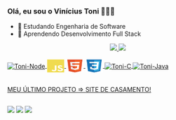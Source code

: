### Olá, eu sou o Vinícius Toni 👨🏽‍💻

- 📘 Estudando Engenharia de Software
- 🌱 Aprendendo Desenvolvimento Full Stack

<div align="center">
  <a href="https://github.com/vinitoni">
    <img height="160em" src="https://github-readme-stats.vercel.app/api?username=vinitoni&show_icons=true&theme=github_dark&include_all_commits=true&count_private=true"/>
   <img height="160em" src="https://github-readme-stats.vercel.app/api/top-langs/?username=vinitoni&layout=compact&langs_count=7&theme=github_dark"/>
</div>
  
<div style="display: inline_block"><br>
  <img align="center" alt="Toni-Node" height="30" width="40" src="https://cdn.jsdelivr.net/gh/devicons/devicon/icons/nodejs/nodejs-original.svg" />
  <img align="center" alt="Toni-Js" height="30" width="40" src="https://raw.githubusercontent.com/devicons/devicon/master/icons/javascript/javascript-plain.svg">
  <img align="center" alt="Toni-HTML" height="30" width="40" src="https://raw.githubusercontent.com/devicons/devicon/master/icons/html5/html5-original.svg">
  <img align="center" alt="Toni-CSS" height="30" width="40" src="https://raw.githubusercontent.com/devicons/devicon/master/icons/css3/css3-original.svg">
  <img align="center" alt="Toni-C" height="30" width="40" src="https://cdn.jsdelivr.net/gh/devicons/devicon/icons/c/c-original.svg">
  <img align="center" alt="Toni-Java" height="30" width="40" src="https://cdn.jsdelivr.net/gh/devicons/devicon/icons/java/java-plain.svg" />
  
</div>

  ##
  
<div> 
  
  MEU ÚLTIMO PROJETO => <a href="http://joaoejulia.link/" target="_blank">SITE DE CASAMENTO!</a>
  
  
</div>

  ##
  
<div> 
  <a href="https://instagram.com/vinitonii" target="_blank"><img src="https://img.shields.io/badge/-Instagram-%23E4405F?style=for-the-badge&logo=instagram&logoColor=white" target="_blank"></a>
  <a href = "mailto:vinitonii@gmail.com"><img src="https://img.shields.io/badge/Gmail-D14836?style=for-the-badge&logo=gmail&logoColor=white" target="_blank"></a>
  <a href="https://www.linkedin.com/in/vinicius-toni" target="_blank"><img src="https://img.shields.io/badge/-LinkedIn-%230077B5?style=for-the-badge&logo=linkedin&logoColor=white" target="_blank"></a> 
</div>

